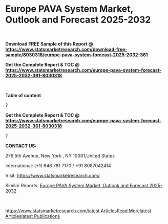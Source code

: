 <h1>Europe PAVA System Market, Outlook and Forecast 2025-2032</h1><br/><p><strong>Download FREE Sample of this Report @ <a href="https://www.statsmarketresearch.com/download-free-sample/8030318/europe-pava-system-forecast-2025-2032-361">https://www.statsmarketresearch.com/download-free-sample/8030318/europe-pava-system-forecast-2025-2032-361</a></strong></p>
 
 
 
 <div><b>Get the Complete Report & TOC @ <a href="https://www.statsmarketresearch.com/europe-pava-system-forecast-2025-2032-361-8030318">https://www.statsmarketresearch.com/europe-pava-system-forecast-2025-2032-361-8030318</a></b></div>
 
 
 
 <p><br />
 
 <b>Table of content</b></p>
 
 
 
 <p>? </p>
 
 
 
 <div><b>Get the Complete Report & TOC @ <a href="https://www.statsmarketresearch.com/europe-pava-system-forecast-2025-2032-361-8030318">https://www.statsmarketresearch.com/europe-pava-system-forecast-2025-2032-361-8030318</a></b></div>
 
 
 
 <p>? </p>
 
 
 
 <p><b>CONTACT US:</b><br />
 
 276 5th Avenue, New York , NY 10001,United States<br />
 
 International: (+1) 646 781 7170 / +91 8087042414<br />
 
 Visit: <a href="https://www.statsmarketresearch.com/">https://www.statsmarketresearch.com/</a><br />
 
 Similar Reports: <a href="https://www.statsmarketresearch.com/europe-pava-system-forecast-2025-2032-361-8030318">Europe PAVA System Market, Outlook and Forecast 2025-2032</a><br />
 
 <br />
 
 <a href="https://gyeongbokgung.com">https://www.statsmarketresearch.com/</a><a href="https://hallyeomaritime.com">latest Articles</a><a href="https://jingwansa.com">Read More</a><a href="https://nguoiviet.jp/">latest Articles</a><a href="https://www.intelmarketresearch.com/">latest Publications</a></p>